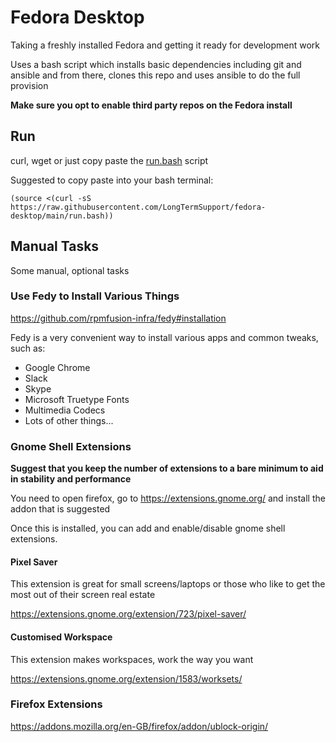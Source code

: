 # Fedora Desktop

Taking a freshly installed Fedora and getting it ready for development work

Uses a bash script which installs basic dependencies including git and ansible and from there, clones this repo and uses ansible to do the full provision

**Make sure you opt to enable third party repos on the Fedora install**

## Run
curl, wget or just copy paste the [run.bash](./run.bash) script

Suggested to copy paste into your bash terminal:

```
(source <(curl -sS https://raw.githubusercontent.com/LongTermSupport/fedora-desktop/main/run.bash))
```

## Manual Tasks

Some manual, optional tasks

### Use Fedy to Install Various Things

https://github.com/rpmfusion-infra/fedy#installation

Fedy is a very convenient way to install various apps and common tweaks, such as:

* Google Chrome
* Slack
* Skype
* Microsoft Truetype Fonts
* Multimedia Codecs
* Lots of other things...

### Gnome Shell Extensions

**Suggest that you keep the number of extensions to a bare minimum to aid in stability and performance**

You need to open firefox, go to https://extensions.gnome.org/ and install the addon that is suggested

Once this is installed, you can add and enable/disable gnome shell extensions.

#### Pixel Saver
This extension is great for small screens/laptops or those who like to get the most out of their screen real estate

https://extensions.gnome.org/extension/723/pixel-saver/

#### Customised Workspace

This extension makes workspaces, work the way you want

https://extensions.gnome.org/extension/1583/worksets/

### Firefox Extensions

https://addons.mozilla.org/en-GB/firefox/addon/ublock-origin/